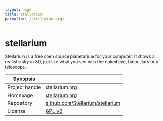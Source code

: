 ```yaml
---
layout: page
title: stellarium
permalink: /stellarium.org/
---
```


# stellarium

Stellarium is a free open source planetarium for your computer. It shows a realistic sky in 3D, just like what you see with the naked eye, binoculars or a telescope.

| Synopsis         |  |
|------------------|--|
| Project handle   | stellarium.org |
| Homepage         | [stellarium.org](https://stellarium.org/) |
| Repository       | [github.com/Stellarium/stellarium](https://github.com/Stellarium/stellarium) |
| License          | [GPL v2](https://www.gnu.org/licenses/old-licenses/gpl-2.0.html) |
